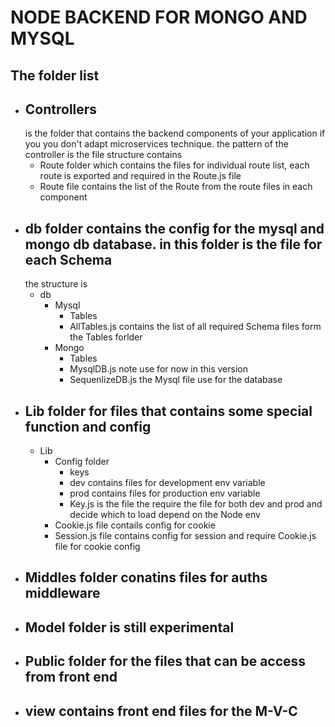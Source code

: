 # NODE BACKEND FOR MONGO AND MYSQL
## The folder list
 - ## Controllers
    is the folder that contains the backend components of your application if you you don't adapt microservices technique. the pattern of the controller is the file structure contains
    - Route folder which contains the files for individual route list, each route is exported and required in the Route.js file
    - Route file  contains the list of the Route from the route files in each component
- ## db folder contains the config for the mysql and mongo db database. in this folder is the file for each Schema
  the structure is 
  - db
    - Mysql
        - Tables
        - AllTables.js contains the list of all required Schema files form the Tables forlder
    - Mongo
        - Tables
        - MysqlDB.js note use for now in this version
        - SequenlizeDB.js the Mysql file use for the database
- ## Lib folder for files that contains some special function and config 
   - Lib
        - Config folder
            - keys
            - dev  contains files for development env variable 
            - prod contains files for production env variable
            - Key.js is the file the require the file for both dev and prod and decide which to load depend on the Node env
        - Cookie.js file contails config for cookie
        - Session.js file contains config for session and require Cookie.js file for cookie config
- ## Middles folder  conatins files for auths middleware
- ## Model folder is still experimental
- ## Public folder for the files that can be access from front end
- ## view contains front end files for the M-V-C 
